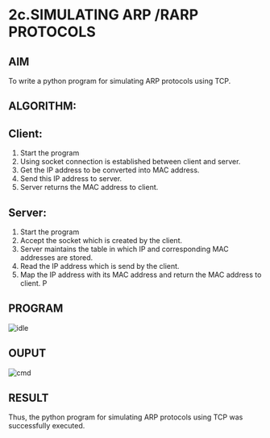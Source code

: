 # 2c.SIMULATING ARP /RARP PROTOCOLS
## AIM
To write a python program for simulating ARP protocols using TCP.
## ALGORITHM:
## Client:
1. Start the program
2. Using socket connection is established between client and server.
3. Get the IP address to be converted into MAC address.
4. Send this IP address to server.
5. Server returns the MAC address to client.
## Server:
1. Start the program
2. Accept the socket which is created by the client.
3. Server maintains the table in which IP and corresponding MAC addresses are
stored.
4. Read the IP address which is send by the client.
5. Map the IP address with its MAC address and return the MAC address to client.
P
## PROGRAM
![idle](https://github.com/user-attachments/assets/4bd403ca-c0c1-432c-a459-ea78b5b3c162)

## OUPUT 
![cmd](https://github.com/user-attachments/assets/c17ced05-a1f2-4f94-bdd6-690ce485114c)

## RESULT
Thus, the python program for simulating ARP protocols using TCP was successfully 
executed.
